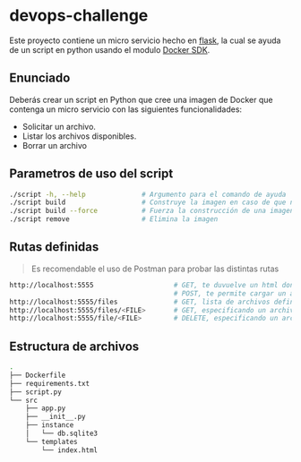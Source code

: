 # devops-challenge

Este proyecto contiene un micro servicio hecho en [flask](https://flask.palletsprojects.com/en/3.0.x/), la cual se ayuda de un script en python usando el modulo [Docker SDK](https://docker-py.readthedocs.io/en/stable/). 

## Enunciado
Deberás crear un script en Python que cree una imagen de Docker que
contenga un micro servicio con las siguientes funcionalidades:
- Solicitar un archivo.
- Listar los archivos disponibles.
- Borrar un archivo


## Parametros de uso del script 
``` bash
./script -h, --help              # Argumento para el comando de ayuda
./script build                   # Construye la imagen en caso de que no exista 
./script build --force           # Fuerza la construcción de una imagen ignorando el pre-cache
./script remove                  # Elimina la imagen
```

## Rutas definidas
> Es recomendable el uso de Postman para probar las distintas rutas


``` bash
http://localhost:5555                    # GET, te duvuelve un html donde cargar la imagen 
                                         # POST, te permite cargar un archivo 
http://localhost:5555/files              # GET, lista de archivos definidos en la db
http://localhost:5555/files/<FILE>       # GET, especificando un archivo existente esta ruta te permite descargarlo
http://localhost:5555/file/<FILE>        # DELETE, especificando un archivo existente esta ruta te permite eliminarlo 
```
## Estructura de archivos 
``` bash
.
├── Dockerfile
├── requirements.txt
├── script.py
└── src
    ├── app.py
    ├── __init__.py
    ├── instance
    │   └── db.sqlite3
    └── templates
        └── index.html
```


